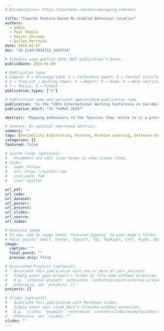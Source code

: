```yaml
---
# Documentation: https://wowchemy.com/docs/managing-content/

title: "Towards Feature-based ML-enabled Behaviour Location"
authors:
  - admin
  - Paul Temple
  - Xavier Devroey
  - Gilles Perrouin
date: 2024-02-07
doi: "10.1145/3634713.3634734"

# Schedule page publish date (NOT publication's date).
publishDate: 2024-01-08

# Publication type.
# Legend: 0 = Uncategorized; 1 = Conference paper; 2 = Journal article;
# 3 = Preprint / Working Paper; 4 = Report; 5 = Book; 6 = Book section;
# 7 = Thesis; 8 = Patent
publication_types: ["1"]

# Publication name and optional abbreviated publication name.
publication: "In the *18th International Working Conference on Variability Modelling of Software-Intensive Systems*"
publication_short: "In *VaMoS 2024*"

abstract: "Mapping behaviours to the features they relate to is a prerequisite for variability-intensive systems (VIS) reverse engineering. Manu- ally providing this whole mapping is labour-intensive. In black-box scenarios, only execution traces are available (e.g., process mining). In our previous work, we successfully experimented with variant-based mapping using supervised machine learning (ML) to identify the variants responsible of the production of a given execution trace, and demonstrated that recurrent neural networks (RNNs) work well (≥ 80% accuracy) when trained on datasets in which we label execution traces with variants. However, this mapping (i) may not scale to large VIS because of combinatorial explosion and (ii) makes the internal ML representation hard to understand. In this short paper, we discuss the design of a novel approach: feature-based mapping learning."

# Summary. An optional shortened abstract.
summary: ""
tags: [Variability Exploration, Feature, Machine Learning, Software Variability]
categories: []
featured: false

# Custom links (optional).
#   Uncomment and edit lines below to show custom links.
# links:
# - name: Follow
#   url: https://twitter.com
#   icon_pack: fab
#   icon: twitter

url_pdf:
url_code:
url_dataset:
url_poster:
url_project:
url_slides:
url_source:
url_video:

# Featured image
# To use, add an image named `featured.jpg/png` to your page's folder.
# Focal points: Smart, Center, TopLeft, Top, TopRight, Left, Right, BottomLeft, Bottom, BottomRight.
image:
  caption: ""
  focal_point: ""
  preview_only: false

# Associated Projects (optional).
#   Associate this publication with one or more of your projects.
#   Simply enter your project's folder or file name without extension.
#   E.g. `internal-project` references `content/project/internal-project/index.md`.
#   Otherwise, set `projects: []`.
projects: []

# Slides (optional).
#   Associate this publication with Markdown slides.
#   Simply enter your slide deck's filename without extension.
#   E.g. `slides: "example"` references `content/slides/example/index.md`.
#   Otherwise, set `slides: ""`.
slides: ""
---
```

